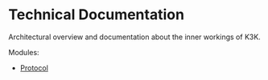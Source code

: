 # Technical Documentation

Architectural overview and documentation about the inner workings of K3K.

Modules:

- [Protocol](modules/protocol.md)
